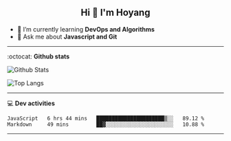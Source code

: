 <h2 align="center">Hi 👋 I'm Hoyang</h2>

- 🌱 I’m currently learning **DevOps and Algorithms**
- 💬 Ask me about **Javascript and Git**

-------

:octocat: **Github stats**

![Github Stats](https://github-readme-stats.vercel.app/api?username=hoyangtsai&count_private=true&show_icons=true&theme=blueberry)

![Top Langs](https://github-readme-stats.vercel.app/api/top-langs/?username=hoyangtsai&theme=blueberry&layout=compact&langs_count=8)

-------

:computer: **Dev activities**
<!--START_SECTION:waka-->
```text
JavaScript   6 hrs 44 mins   ██████████████████████▒░░   89.12 % 
Markdown     49 mins         ██▓░░░░░░░░░░░░░░░░░░░░░░   10.88 % 
```
<!--END_SECTION:waka-->

-------
